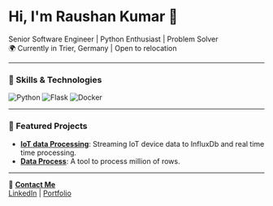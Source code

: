 # Hi, I'm Raushan Kumar 👋

Senior Software Engineer | Python Enthusiast | Problem Solver  
🌍 Currently in Trier, Germany | Open to relocation  

---

### 🚀 Skills & Technologies
![Python](https://img.shields.io/badge/-Python-3776AB?style=flat-square&logo=python&logoColor=white)
![Flask](https://img.shields.io/badge/-Flask-000000?style=flat-square&logo=flask&logoColor=white)
![Docker](https://img.shields.io/badge/-Docker-2496ED?style=flat-square&logo=docker&logoColor=white)

---

### 🌟 Featured Projects
- **[IoT data Processing](https://github.com/raushan-in/iot-data-streaming)**: Streaming IoT device data to InfluxDb and real time time processing.
- **[Data Process](https://github.com/raushan-in/data_process)**: A tool to process million of rows.

---

📧 **[Contact Me](mailto:raushan.kumarswe@gmail.com)**  
[LinkedIn]([https://www.linkedin.com/in/raushan-in/]) | [Portfolio](https://raushan.tech)
